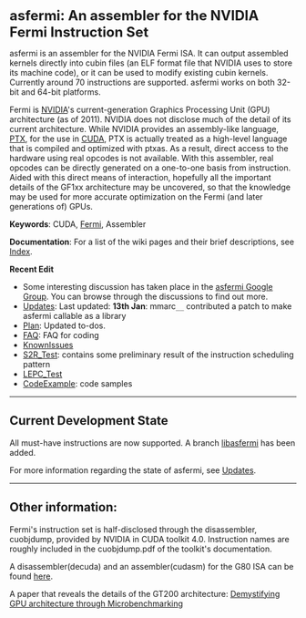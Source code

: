 <b><font size='5'>asfermi: An assembler for the NVIDIA Fermi Instruction Set</font></b>

asfermi is an assembler for the NVIDIA Fermi ISA. It can output assembled kernels directly into cubin files (an ELF format file that NVIDIA uses to store its machine code), or it can be used to modify existing cubin kernels. Currently around 70 instructions are supported. asfermi works on both 32-bit and 64-bit platforms.

Fermi is [NVIDIA](http://en.wikipedia.org/wiki/Nvidia)'s current-generation Graphics Processing Unit (GPU) architecture (as of 2011). NVIDIA does not disclose much of the detail of its current architecture. While NVIDIA provides an assembly-like language, [PTX](http://en.wikipedia.org/wiki/Parallel_Thread_Execution), for the use in [CUDA](http://en.wikipedia.org/wiki/CUDA), PTX is actually treated as a high-level language that is compiled and optimized with ptxas. As a result, direct access to the hardware using real opcodes is not available. With this assembler, real opcodes can be directly generated on a one-to-one basis from instruction. Aided with this direct means of interaction, hopefully all the important details of the GF1xx architecture may be uncovered, so that the knowledge may be used for more accurate optimization on the Fermi (and later generations of) GPUs.

**Keywords**: CUDA, [Fermi](http://en.wikipedia.org/wiki/GeForce_400_Series), Assembler

**Documentation**: For a list of the wiki pages and their brief descriptions, see [Index](IndexPage.md).

**Recent Edit**
  * Some interesting discussion has taken place in the [asfermi Google Group](http://groups.google.com/group/asfermi). You can browse through the discussions to find out more.
  * [Updates](Updates.md): Last updated: **13th Jan**: mmarc`__` contributed a patch to make asfermi callable as a library
  * [Plan](Plan.md): Updated to-dos.
  * [FAQ](FAQ.md): FAQ for coding
  * [KnownIssues](KnownIssues.md)
  * [S2R\_Test](S2R_Test.md): contains some preliminary result of the instruction scheduling pattern
  * [LEPC\_Test](LEPC_Test.md)
  * [CodeExample](CodeExample.md): code samples


---

## Current Development State ##
All must-have instructions are now supported.
A branch [libasfermi](http://code.google.com/p/asfermi/source/browse/#svn%2Fbranches%2Flibasfermi) has been added.

For more information regarding the state of asfermi, see [Updates](Updates.md).


---

## Other information: ##
Fermi's instruction set is half-disclosed through the disassembler, cuobjdump, provided by NVIDIA in CUDA toolkit 4.0. Instruction names are roughly included in the cuobjdump.pdf of the toolkit's documentation.


A disassembler(decuda) and an assembler(cudasm) for the G80 ISA can be found [here](https://github.com/laanwj/decuda/wiki).

A paper that reveals the details of the GT200 architecture: [Demystifying GPU architecture through Microbenchmarking](http://www.stuffedcow.net/files/gpuarch-ispass2010.pdf)